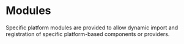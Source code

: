 # Modules

Specific platform modules are provided to allow dynamic import and registration of specific
platform-based components or providers.
